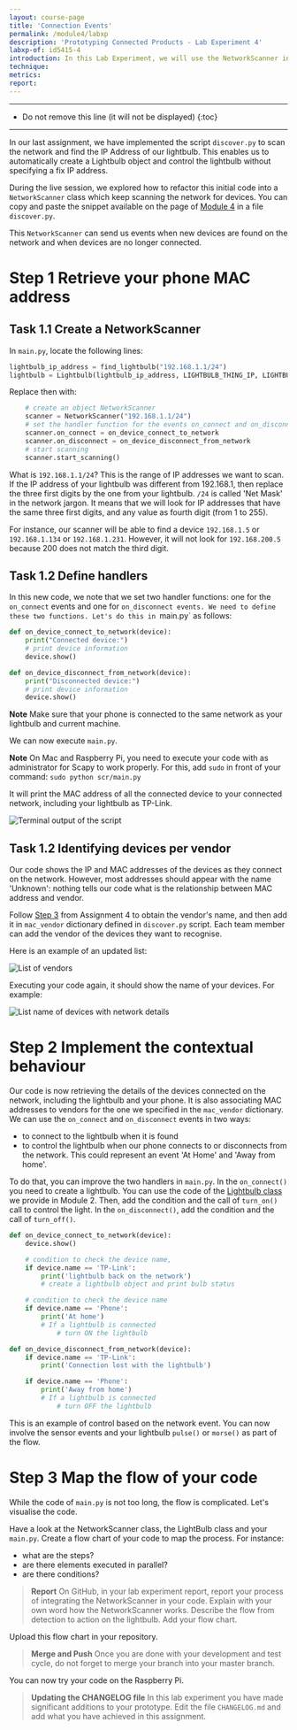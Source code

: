 ```yaml
---
layout: course-page
title: 'Connection Events'
permalink: /module4/labxp
description: 'Prototyping Connected Products - Lab Experiment 4'
labxp-of: id5415-4
introduction: In this Lab Experiment, we will use the NetworkScanner introduced in the live session to detect a smartphone on the network. It will provide an indicator 'at home' and 'away from home' that we will use to control the light.
technique:
metrics:
report:
---
```


---

- Do not remove this line (it will not be displayed)
  {:toc}

---

In our last assignment, we have implemented the script `discover.py` to scan the network and find the IP Address of our lightbulb. This enables us to automatically create a Lightbulb object and control the lightbulb without specifying a fix IP address.

During the live session, we explored how to refactor this initial code into a `NetworkScanner` class which keep scanning the network for devices. You can copy and paste the snippet available on the page of [Module 4](https://id5415.datacentricdesign.org/module4/) in a file `discover.py`.

This `NetworkScanner` can send us events when new devices are found on the network and when devices are no longer connected.

# Step 1 Retrieve your phone MAC address

## Task 1.1 Create a NetworkScanner

In `main.py`, locate the following lines:

```python
lightbulb_ip_address = find_lightbulb("192.168.1.1/24")
lightbulb = Lightbulb(lightbulb_ip_address, LIGHTBULB_THING_IP, LIGHTBULB_PRIVATE_KEY_PATH)
```

Replace then with:

```python
	# create an object NetworkScanner
    scanner = NetworkScanner("192.168.1.1/24")
	# set the handler function for the events on_connect and on_disconnect
    scanner.on_connect = on_device_connect_to_network
    scanner.on_disconnect = on_device_disconnect_from_network
	# start scanning
    scanner.start_scanning()
```

What is `192.168.1.1/24`? This is the range of IP addresses we want to scan. If the IP address of your lightbulb was different from 192.168.1, then replace the three first digits by the one from your lightbulb. `/24` is called 'Net Mask' in the network jargon. It means that we will look for IP addresses that have the same three first digits, and any value as fourth digit (from 1 to 255).

For instance, our scanner will be able to find a device `192.168.1.5` or `192.168.1.134` or `192.168.1.231`. However, it will not look for `192.168.200.5` because 200 does not match the third digit.

## Task 1.2 Define handlers

In this new code, we note that we set two handler functions: one for the `on_connect` events and one for `on_disconnect events. We need to define these two functions. Let's do this in `main.py` as follows:

```python
def on_device_connect_to_network(device):
	print("Connected device:")
	# print device information
	device.show()

def on_device_disconnect_from_network(device):
	print("Disconnected device:")
	# print device information
	device.show()
```

**Note** Make sure that your phone is connected to the same network as your lightbulb and current machine.

We can now execute `main.py`.

**Note** On Mac and Raspberry Pi, you need to execute your code with as administrator for Scapy to work properly. For this, add `sudo` in front of your command: `sudo python scr/main.py`

It will print the MAC address of all the connected device to your connected network, including your lightbulb as TP-Link.

![Terminal output of the script](../../assets/img/courses/id5415/module4/assignment/1.2.0.png)

## Task 1.2 Identifying devices per vendor

Our code shows the IP and MAC addresses of the devices as they connect on the network. However, most addresses should appear with the name 'Unknown': nothing tells our code what is the relationship between MAC address and vendor.

Follow [Step 3](https://id5415.datacentricdesign.org/module4/assignment#step-3-associate-mac-addresses-to-vendors) from Assignment 4 to obtain the vendor's name, and then add it in `mac_vendor` dictionary defined in `discover.py` script. Each team member can add the vendor of the devices they want to recognise.

Here is an example of an updated list:

![List of vendors](../../assets/img/courses/id5415/module4/assignment/1.2.1.png)

Executing your code again, it should show the name of your devices. For example:

![List name of devices with network details](../../assets/img/courses/id5415/module4/assignment/1.2.2.png)

# Step 2 Implement the contextual behaviour

Our code is now retrieving the details of the devices connected on the network, including the lightbulb and your phone. It is also associating MAC addresses to vendors for the one we specified in the `mac_vendor` dictionary. We can use the `on_connect` and `on_disconnect` events in two ways:

- to connect to the lightbulb when it is found
- to control the lightbulb when our phone connects to or disconnects from the network. This could represent an event 'At Home' and 'Away from home'.

To do that, you can improve the two handlers in `main.py`. In the `on_connect()` you need to create a lightbulb. You can use the code of the [Lightbulb class](https://id5415.datacentricdesign.org/module2/) we provide in Module 2. Then, add the condition and the call of `turn_on()` call to control the light. In the `on_disconnect()`, add the condition and the call of `turn_off()`.

```python
def on_device_connect_to_network(device):
    device.show()

    # condition to check the device name,
    if device.name == 'TP-Link':
        print('lightbulb back on the network')
        # create a lightbulb object and print bulb status

    # condition to check the device name
    if device.name == 'Phone':
        print('At home')
		# If a lightbulb is connected
        	# turn ON the lightbulb

def on_device_disconnect_from_network(device):
    if device.name == 'TP-Link':
        print('Connection lost with the lightbulb')

    if device.name == 'Phone':
        print('Away from home')
		# If a lightbulb is connected
        	# turn OFF the lightbulb
```

This is an example of control based on the network event. You can now involve the sensor events and your lightbulb `pulse()` or `morse()` as part of the flow.

# Step 3 Map the flow of your code

While the code of `main.py` is not too long, the flow is complicated. Let's visualise the code.

Have a look at the NetworkScanner class, the LightBulb class and your `main.py`. Create a flow chart of your code to map the process. For instance:

- what are the steps?
- are there elements executed in parallel?
- are there conditions?

> **Report** On GitHub, in your lab experiment report, report your process of integrating the NetworkScanner in your code. Explain with your own word how the NetworkScanner works. Describe the flow from detection to action on the lightbulb. Add your flow chart.

Upload this flow chart in your repository.

> **Merge and Push** Once you are done with your development and test cycle, do not forget to merge your branch into your master branch.

You can now try your code on the Raspberry Pi.

> **Updating the CHANGELOG file** In this lab experiment you have made significant additions to your prototype. Edit the file `CHANGELOG.md` and add what you have achieved in this assignment.
